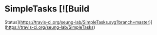# SimpleTasks [![Build
Status](https://travis-ci.org/seung-lab/SimpleTasks.svg?branch=master)](https://travis-ci.org/seung-lab/SimpleTasks)
